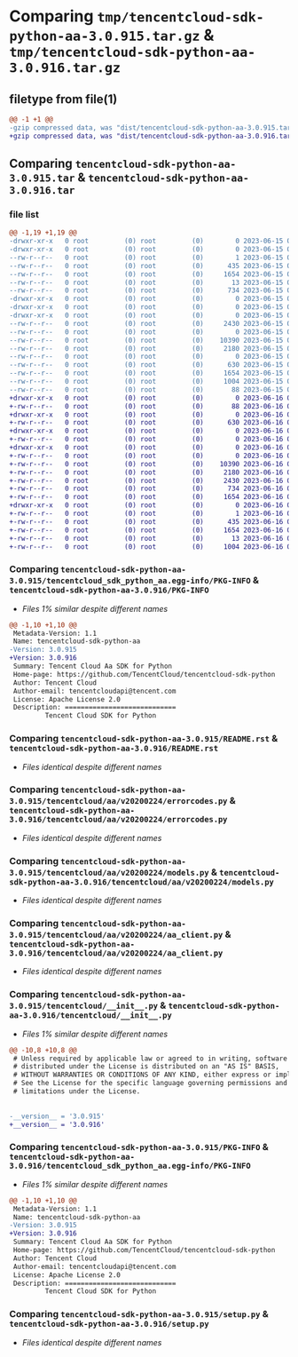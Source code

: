 # Comparing `tmp/tencentcloud-sdk-python-aa-3.0.915.tar.gz` & `tmp/tencentcloud-sdk-python-aa-3.0.916.tar.gz`

## filetype from file(1)

```diff
@@ -1 +1 @@
-gzip compressed data, was "dist/tencentcloud-sdk-python-aa-3.0.915.tar", last modified: Thu Jun 15 00:16:26 2023, max compression
+gzip compressed data, was "dist/tencentcloud-sdk-python-aa-3.0.916.tar", last modified: Fri Jun 16 00:25:18 2023, max compression
```

## Comparing `tencentcloud-sdk-python-aa-3.0.915.tar` & `tencentcloud-sdk-python-aa-3.0.916.tar`

### file list

```diff
@@ -1,19 +1,19 @@
-drwxr-xr-x   0 root         (0) root         (0)        0 2023-06-15 00:16:26.000000 tencentcloud-sdk-python-aa-3.0.915/
-drwxr-xr-x   0 root         (0) root         (0)        0 2023-06-15 00:16:26.000000 tencentcloud-sdk-python-aa-3.0.915/tencentcloud_sdk_python_aa.egg-info/
--rw-r--r--   0 root         (0) root         (0)        1 2023-06-15 00:16:26.000000 tencentcloud-sdk-python-aa-3.0.915/tencentcloud_sdk_python_aa.egg-info/dependency_links.txt
--rw-r--r--   0 root         (0) root         (0)      435 2023-06-15 00:16:26.000000 tencentcloud-sdk-python-aa-3.0.915/tencentcloud_sdk_python_aa.egg-info/SOURCES.txt
--rw-r--r--   0 root         (0) root         (0)     1654 2023-06-15 00:16:26.000000 tencentcloud-sdk-python-aa-3.0.915/tencentcloud_sdk_python_aa.egg-info/PKG-INFO
--rw-r--r--   0 root         (0) root         (0)       13 2023-06-15 00:16:26.000000 tencentcloud-sdk-python-aa-3.0.915/tencentcloud_sdk_python_aa.egg-info/top_level.txt
--rw-r--r--   0 root         (0) root         (0)      734 2023-06-15 00:16:26.000000 tencentcloud-sdk-python-aa-3.0.915/README.rst
-drwxr-xr-x   0 root         (0) root         (0)        0 2023-06-15 00:16:26.000000 tencentcloud-sdk-python-aa-3.0.915/tencentcloud/
-drwxr-xr-x   0 root         (0) root         (0)        0 2023-06-15 00:16:26.000000 tencentcloud-sdk-python-aa-3.0.915/tencentcloud/aa/
-drwxr-xr-x   0 root         (0) root         (0)        0 2023-06-15 00:16:26.000000 tencentcloud-sdk-python-aa-3.0.915/tencentcloud/aa/v20200224/
--rw-r--r--   0 root         (0) root         (0)     2430 2023-06-15 00:16:26.000000 tencentcloud-sdk-python-aa-3.0.915/tencentcloud/aa/v20200224/errorcodes.py
--rw-r--r--   0 root         (0) root         (0)        0 2023-06-15 00:16:26.000000 tencentcloud-sdk-python-aa-3.0.915/tencentcloud/aa/v20200224/__init__.py
--rw-r--r--   0 root         (0) root         (0)    10390 2023-06-15 00:16:26.000000 tencentcloud-sdk-python-aa-3.0.915/tencentcloud/aa/v20200224/models.py
--rw-r--r--   0 root         (0) root         (0)     2180 2023-06-15 00:16:26.000000 tencentcloud-sdk-python-aa-3.0.915/tencentcloud/aa/v20200224/aa_client.py
--rw-r--r--   0 root         (0) root         (0)        0 2023-06-15 00:16:26.000000 tencentcloud-sdk-python-aa-3.0.915/tencentcloud/aa/__init__.py
--rw-r--r--   0 root         (0) root         (0)      630 2023-06-15 00:16:26.000000 tencentcloud-sdk-python-aa-3.0.915/tencentcloud/__init__.py
--rw-r--r--   0 root         (0) root         (0)     1654 2023-06-15 00:16:26.000000 tencentcloud-sdk-python-aa-3.0.915/PKG-INFO
--rw-r--r--   0 root         (0) root         (0)     1004 2023-06-15 00:16:26.000000 tencentcloud-sdk-python-aa-3.0.915/setup.py
--rw-r--r--   0 root         (0) root         (0)       88 2023-06-15 00:16:26.000000 tencentcloud-sdk-python-aa-3.0.915/setup.cfg
+drwxr-xr-x   0 root         (0) root         (0)        0 2023-06-16 00:25:18.000000 tencentcloud-sdk-python-aa-3.0.916/
+-rw-r--r--   0 root         (0) root         (0)       88 2023-06-16 00:25:18.000000 tencentcloud-sdk-python-aa-3.0.916/setup.cfg
+drwxr-xr-x   0 root         (0) root         (0)        0 2023-06-16 00:25:18.000000 tencentcloud-sdk-python-aa-3.0.916/tencentcloud/
+-rw-r--r--   0 root         (0) root         (0)      630 2023-06-16 00:25:18.000000 tencentcloud-sdk-python-aa-3.0.916/tencentcloud/__init__.py
+drwxr-xr-x   0 root         (0) root         (0)        0 2023-06-16 00:25:18.000000 tencentcloud-sdk-python-aa-3.0.916/tencentcloud/aa/
+-rw-r--r--   0 root         (0) root         (0)        0 2023-06-16 00:25:18.000000 tencentcloud-sdk-python-aa-3.0.916/tencentcloud/aa/__init__.py
+drwxr-xr-x   0 root         (0) root         (0)        0 2023-06-16 00:25:18.000000 tencentcloud-sdk-python-aa-3.0.916/tencentcloud/aa/v20200224/
+-rw-r--r--   0 root         (0) root         (0)        0 2023-06-16 00:25:18.000000 tencentcloud-sdk-python-aa-3.0.916/tencentcloud/aa/v20200224/__init__.py
+-rw-r--r--   0 root         (0) root         (0)    10390 2023-06-16 00:25:18.000000 tencentcloud-sdk-python-aa-3.0.916/tencentcloud/aa/v20200224/models.py
+-rw-r--r--   0 root         (0) root         (0)     2180 2023-06-16 00:25:18.000000 tencentcloud-sdk-python-aa-3.0.916/tencentcloud/aa/v20200224/aa_client.py
+-rw-r--r--   0 root         (0) root         (0)     2430 2023-06-16 00:25:18.000000 tencentcloud-sdk-python-aa-3.0.916/tencentcloud/aa/v20200224/errorcodes.py
+-rw-r--r--   0 root         (0) root         (0)      734 2023-06-16 00:25:18.000000 tencentcloud-sdk-python-aa-3.0.916/README.rst
+-rw-r--r--   0 root         (0) root         (0)     1654 2023-06-16 00:25:18.000000 tencentcloud-sdk-python-aa-3.0.916/PKG-INFO
+drwxr-xr-x   0 root         (0) root         (0)        0 2023-06-16 00:25:18.000000 tencentcloud-sdk-python-aa-3.0.916/tencentcloud_sdk_python_aa.egg-info/
+-rw-r--r--   0 root         (0) root         (0)        1 2023-06-16 00:25:18.000000 tencentcloud-sdk-python-aa-3.0.916/tencentcloud_sdk_python_aa.egg-info/dependency_links.txt
+-rw-r--r--   0 root         (0) root         (0)      435 2023-06-16 00:25:18.000000 tencentcloud-sdk-python-aa-3.0.916/tencentcloud_sdk_python_aa.egg-info/SOURCES.txt
+-rw-r--r--   0 root         (0) root         (0)     1654 2023-06-16 00:25:18.000000 tencentcloud-sdk-python-aa-3.0.916/tencentcloud_sdk_python_aa.egg-info/PKG-INFO
+-rw-r--r--   0 root         (0) root         (0)       13 2023-06-16 00:25:18.000000 tencentcloud-sdk-python-aa-3.0.916/tencentcloud_sdk_python_aa.egg-info/top_level.txt
+-rw-r--r--   0 root         (0) root         (0)     1004 2023-06-16 00:25:18.000000 tencentcloud-sdk-python-aa-3.0.916/setup.py
```

### Comparing `tencentcloud-sdk-python-aa-3.0.915/tencentcloud_sdk_python_aa.egg-info/PKG-INFO` & `tencentcloud-sdk-python-aa-3.0.916/PKG-INFO`

 * *Files 1% similar despite different names*

```diff
@@ -1,10 +1,10 @@
 Metadata-Version: 1.1
 Name: tencentcloud-sdk-python-aa
-Version: 3.0.915
+Version: 3.0.916
 Summary: Tencent Cloud Aa SDK for Python
 Home-page: https://github.com/TencentCloud/tencentcloud-sdk-python
 Author: Tencent Cloud
 Author-email: tencentcloudapi@tencent.com
 License: Apache License 2.0
 Description: ============================
         Tencent Cloud SDK for Python
```

### Comparing `tencentcloud-sdk-python-aa-3.0.915/README.rst` & `tencentcloud-sdk-python-aa-3.0.916/README.rst`

 * *Files identical despite different names*

### Comparing `tencentcloud-sdk-python-aa-3.0.915/tencentcloud/aa/v20200224/errorcodes.py` & `tencentcloud-sdk-python-aa-3.0.916/tencentcloud/aa/v20200224/errorcodes.py`

 * *Files identical despite different names*

### Comparing `tencentcloud-sdk-python-aa-3.0.915/tencentcloud/aa/v20200224/models.py` & `tencentcloud-sdk-python-aa-3.0.916/tencentcloud/aa/v20200224/models.py`

 * *Files identical despite different names*

### Comparing `tencentcloud-sdk-python-aa-3.0.915/tencentcloud/aa/v20200224/aa_client.py` & `tencentcloud-sdk-python-aa-3.0.916/tencentcloud/aa/v20200224/aa_client.py`

 * *Files identical despite different names*

### Comparing `tencentcloud-sdk-python-aa-3.0.915/tencentcloud/__init__.py` & `tencentcloud-sdk-python-aa-3.0.916/tencentcloud/__init__.py`

 * *Files 1% similar despite different names*

```diff
@@ -10,8 +10,8 @@
 # Unless required by applicable law or agreed to in writing, software
 # distributed under the License is distributed on an "AS IS" BASIS,
 # WITHOUT WARRANTIES OR CONDITIONS OF ANY KIND, either express or implied.
 # See the License for the specific language governing permissions and
 # limitations under the License.
 
 
-__version__ = '3.0.915'
+__version__ = '3.0.916'
```

### Comparing `tencentcloud-sdk-python-aa-3.0.915/PKG-INFO` & `tencentcloud-sdk-python-aa-3.0.916/tencentcloud_sdk_python_aa.egg-info/PKG-INFO`

 * *Files 1% similar despite different names*

```diff
@@ -1,10 +1,10 @@
 Metadata-Version: 1.1
 Name: tencentcloud-sdk-python-aa
-Version: 3.0.915
+Version: 3.0.916
 Summary: Tencent Cloud Aa SDK for Python
 Home-page: https://github.com/TencentCloud/tencentcloud-sdk-python
 Author: Tencent Cloud
 Author-email: tencentcloudapi@tencent.com
 License: Apache License 2.0
 Description: ============================
         Tencent Cloud SDK for Python
```

### Comparing `tencentcloud-sdk-python-aa-3.0.915/setup.py` & `tencentcloud-sdk-python-aa-3.0.916/setup.py`

 * *Files identical despite different names*

